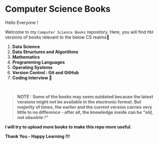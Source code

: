 # Computer Science Books

Hello Everyone !

Welcome to my `Computer Science Books` repository. Here, you will find `PDF` versions of books relevant to the below CS realms🔻
1. <b>Data Science</b>
2. <b>Data Structures and Algorithms</b>
3. <b>Mathematics</b>
4. <b>Programming Languages</b>
5. <b>Operating Systems</b>
6. <b>Version Control : Git and GitHub</b>
7. <b>Coding Interview 🌟<b>

<br>
 
 >NOTE : Some of the books may seem outdated because the latest versions might not be available in the electronic format. But majority of times, the earlier and the current version carries very little to no difference - after all, the knowledge inside can be <b><i>"old, not obsolete !"</i></b>

I will try to upload more books to make this repo more useful.

Thank You - Happy Learning !!! 

